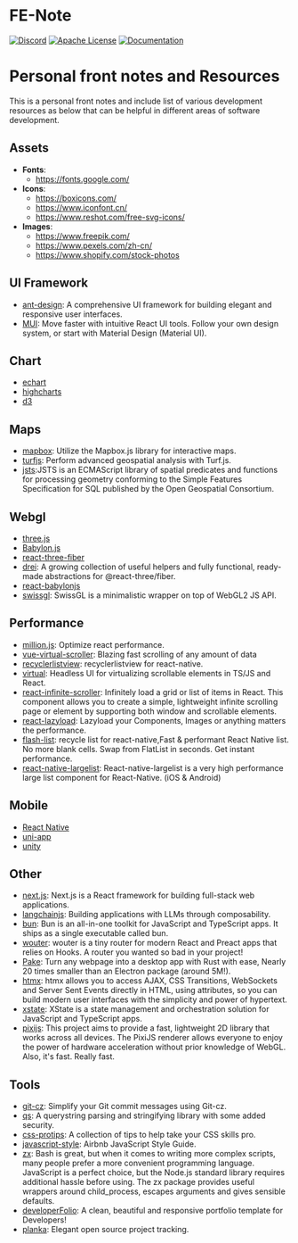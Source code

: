 # FE-Note

[![Discord](https://img.shields.io/discord/1088018734616150057?style=for-the-badge)](https://discord.gg/JKZJfEpT7b)
[![Apache License](https://img.shields.io/crates/l/rustc-serialize?style=for-the-badge)](https://github.com/faaccy/front-gizmos/main/LICENSE)
[![Documentation](https://img.shields.io/badge/Documentation-github-brightgreen.svg?style=for-the-badge)](https://github.com/faaccy/front-gizmos/main/README.md)

# Personal front notes and Resources

This is a personal front notes and include list of various development resources as below that can be helpful in different areas of software development.

## Assets

- **Fonts**:
  - https://fonts.google.com/
- **Icons**:
  - https://boxicons.com/
  - https://www.iconfont.cn/
  - https://www.reshot.com/free-svg-icons/
- **Images**:
  - https://www.freepik.com/
  - https://www.pexels.com/zh-cn/
  - https://www.shopify.com/stock-photos

## UI Framework

- [ant-design](https://ant.design/docs/spec/introduce): A comprehensive UI framework for building elegant and responsive user interfaces.
- [MUI](https://mui.com/): Move faster with intuitive React UI tools. Follow your own design system, or start with Material Design (Material UI).

## Chart

- [echart](https://echarts.apache.org/en/index.html)
- [highcharts](https://www.highcharts.com/)
- [d3](https://d3js.org/)

## Maps

- [mapbox](https://docs.mapbox.com/mapbox-gl-js/plugins/#framework-integrations): Utilize the Mapbox.js library for interactive maps.
- [turfjs](https://turfjs.org/): Perform advanced geospatial analysis with Turf.js.
- [jsts](https://github.com/bjornharrtell/jsts):JSTS is an ECMAScript library of spatial predicates and functions for processing geometry conforming to the Simple Features Specification for SQL published by the Open Geospatial Consortium.

## Webgl

- [three.js](https://github.com/mrdoob/three.js/)
- [Babylon.js](https://github.com/BabylonJS/Babylon.js)
- [react-three-fiber](https://github.com/pmndrs/react-three-fiber)
- [drei](https://github.com/pmndrs/drei): A growing collection of useful helpers and fully functional, ready-made abstractions for @react-three/fiber.
- [react-babylonjs](https://github.com/brianzinn/react-babylonjs)
- [swissgl](https://github.com/google/swissgl): SwissGL is a minimalistic wrapper on top of WebGL2 JS API.

## Performance

- [million.js](https://github.com/aidenybai/million): Optimize react performance.
- [vue-virtual-scroller](https://github.com/Akryum/vue-virtual-scroller): Blazing fast scrolling of any amount of data
- [recyclerlistview](https://github.com/Flipkart/recyclerlistview): recyclerlistview for react-native.
- [virtual](https://github.com/TanStack/virtual): Headless UI for virtualizing scrollable elements in TS/JS and React.
- [react-infinite-scroller](https://github.com/danbovey/react-infinite-scroller): Infinitely load a grid or list of items in React. This component allows you to create a simple, lightweight infinite scrolling page or element by supporting both window and scrollable elements.
- [react-lazyload](https://github.com/twobin/react-lazyload): Lazyload your Components, Images or anything matters the performance.
- [flash-list](https://github.com/Shopify/flash-list): recycle list for react-native,Fast & performant React Native list. No more blank cells.
  Swap from FlatList in seconds. Get instant performance.
- [react-native-largelist](https://github.com/bolan9999/react-native-largelist):
  React-native-largelist is a very high performance large list component for React-Native. (iOS & Android)

## Mobile

- [React Native](https://github.com/facebook/react-native)
- [uni-app](https://github.com/dcloudio/uni-app)
- [unity](https://unity.com/cn)

## Other

- [next.js](https://github.com/vercel/next.js): Next.js is a React framework for building full-stack web applications.
- [langchainjs](https://github.com/langchain-ai/langchainjs): Building applications with LLMs through composability.
- [bun](https://github.com/oven-sh/bun): Bun is an all-in-one toolkit for JavaScript and TypeScript apps. It ships as a single executable called bun​.
- [wouter](https://github.com/molefrog/wouter): wouter is a tiny router for modern React and Preact apps that relies on Hooks.
  A router you wanted so bad in your project!
- [Pake](https://github.com/tw93/Pake): Turn any webpage into a desktop app with Rust with ease, Nearly 20 times smaller than an Electron package (around 5M!).
- [htmx](https://github.com/bigskysoftware/htmx): htmx allows you to access AJAX, CSS Transitions, WebSockets and Server Sent Events directly in HTML, using attributes, so you can build modern user interfaces with the simplicity and power of hypertext.
- [xstate](https://github.com/statelyai/xstate): XState is a state management and orchestration solution for JavaScript and TypeScript apps.
- [pixijs](https://github.com/pixijs/pixijs): This project aims to provide a fast, lightweight 2D library that works across all devices. The PixiJS renderer allows everyone to enjoy the power of hardware acceleration without prior knowledge of WebGL. Also, it's fast. Really fast.

## Tools

- [git-cz](https://github.com/streamich/git-cz): Simplify your Git commit messages using Git-cz.
- [qs](https://github.com/ljharb/qs): A querystring parsing and stringifying library with some added security.
- [css-protips](https://github.com/AllThingsSmitty/css-protips): A collection of tips to help take your CSS skills pro.
- [javascript-style](https://github.com/airbnb/javascript): Airbnb JavaScript Style Guide.
- [zx](https://github.com/google/zx): Bash is great, but when it comes to writing more complex scripts, many people prefer a more convenient programming language. JavaScript is a perfect choice, but the Node.js standard library requires additional hassle before using. The zx package provides useful wrappers around child_process, escapes arguments and gives sensible defaults.
- [developerFolio](https://github.com/saadpasta/developerFolio): A clean, beautiful and responsive portfolio template for Developers!
- [planka](https://github.com/plankanban/planka): Elegant open source project tracking.
